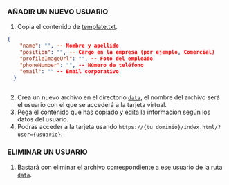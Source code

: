 <!--### DATOS DE LA EMPRESA
1. Edita el archivo [company.json](data/company.json) con los datos de la empresa.
```json
{
    "backgroundImageUrl": "", -- Foto de fondo
    "companyName": "", -- Nombre de la empresa
    "companyPhoneNumber": "", -- Teléfono de la empresa
    "companyEmail": "" -- Email (por ejemplo, info@tuempresa.mail)
  }
```-->

### AÑADIR UN NUEVO USUARIO
1. Copia el contenido de [template.txt](data/template.txt).
```json
{
    "name": "", -- Nombre y apellido
    "position": "", -- Cargo en la empresa (por ejemplo, Comercial)
    "profileImageUrl": "", -- Foto del empleado
    "phoneNumber": "", -- Número de teléfono
    "email": "" -- Email corporativo
  }
  
```
2. Crea un nuevo archivo en el directorio [`data`](data), el nombre del archivo será el usuario con el que se accederá a la tarjeta virtual.
3. Pega el contenido que has copiado y edita la información según los datos del usuario.
4. Podrás acceder a la tarjeta usando ``https://{tu dominio}/index.html/?user={usuario}``.

### ELIMINAR UN USUARIO
1. Bastará con eliminar el archivo correspondiente a ese usuario de la ruta [`data`](data).
